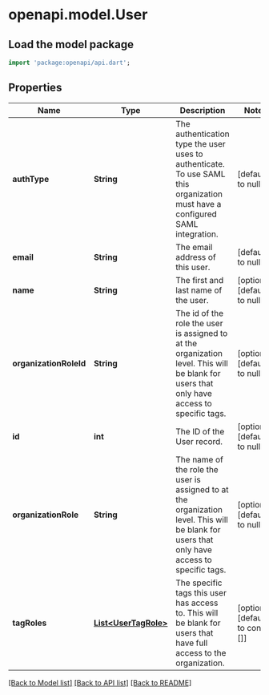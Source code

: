 # openapi.model.User

## Load the model package
```dart
import 'package:openapi/api.dart';
```

## Properties
Name | Type | Description | Notes
------------ | ------------- | ------------- | -------------
**authType** | **String** | The authentication type the user uses to authenticate. To use SAML this organization must have a configured SAML integration. | [default to null]
**email** | **String** | The email address of this user. | [default to null]
**name** | **String** | The first and last name of the user. | [optional] [default to null]
**organizationRoleId** | **String** | The id of the role the user is assigned to at the organization level. This will be blank for users that only have access to specific tags. | [optional] [default to null]
**id** | **int** | The ID of the User record. | [optional] [default to null]
**organizationRole** | **String** | The name of the role the user is assigned to at the organization level. This will be blank for users that only have access to specific tags. | [optional] [default to null]
**tagRoles** | [**List&lt;UserTagRole&gt;**](UserTagRole.md) | The specific tags this user has access to. This will be blank for users that have full access to the organization. | [optional] [default to const []]

[[Back to Model list]](../README.md#documentation-for-models) [[Back to API list]](../README.md#documentation-for-api-endpoints) [[Back to README]](../README.md)


